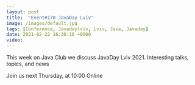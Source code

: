 ```yaml
---
layout: post
title:  "Event#170 JavaDay Lviv"
image: /images/default.jpg
tags: [Conference, Javadaylviv, Lviv, Java, Javaday]
date: 2021-02-22 16:36:18 +0000
video: 
---
```


This week on Java Club we discuss JavaDay Lviv 2021. Interesting talks, topics, and news

Join us next Thursday, at 10:00 Online
